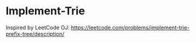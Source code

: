 # Implement-Trie

Inspired by LeetCode OJ:
https://leetcode.com/problems/implement-trie-prefix-tree/description/
